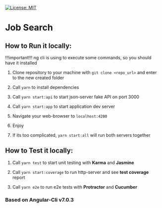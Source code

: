 [![License: MIT](https://img.shields.io/badge/License-MIT-yellow.svg)](https://opensource.org/licenses/MIT)

# Job Search

## How to Run it locally:

!!!important!!! ng cli is using to execute some commands, so you should have it installed

1.  Clone repository to your machine with `git clone <repo_url>` and enter to the new created folder 

2.  Call `yarn` to install dependencies

3.  Call `yarn start:api` to start json-server fake API on port 3000

4.  Call `yarn start:app` to start application dev server

5. Navigate your web-browser to `localhost:4200`

6. Enjoy

7. If its too complicated, `yarn start:all` will run both servers together

## How to Test it locally:

1. Call `yarn test` to start unit testing with <b>Karma</b> and <b>Jasmine</b>

2. Call `yarn start:coverage` to run http-server and see <b>test coverage</b> report

2. Call `yarn e2e` to run e2e tests with <b>Protractor</b> and <b>Cucumber</b>

### Based on Angular-Cli v7.0.3


